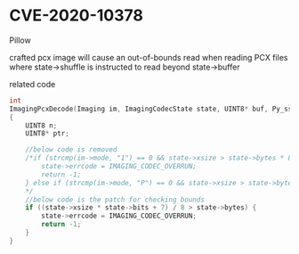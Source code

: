 # CVE-2020-10378
Pillow

crafted pcx image will cause an out-of-bounds read when reading PCX files where state->shuffle is instructed to read beyond state->buffer

related code
```C
int
ImagingPcxDecode(Imaging im, ImagingCodecState state, UINT8* buf, Py_ssize_t bytes)
{
    UINT8 n;
    UINT8* ptr;

    //below code is removed
    /*if (strcmp(im->mode, "1") == 0 && state->xsize > state->bytes * 8) {
        state->errcode = IMAGING_CODEC_OVERRUN;
        return -1;
    } else if (strcmp(im->mode, "P") == 0 && state->xsize > state->bytes) {
    */
    //below code is the patch for checking bounds
    if ((state->xsize * state->bits + 7) / 8 > state->bytes) {
        state->errcode = IMAGING_CODEC_OVERRUN;
        return -1;
    }
}
```